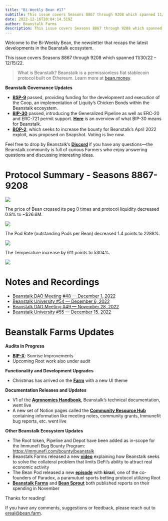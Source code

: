 ```yaml
---
title: "Bi-Weekly Bean #17"
subtitle: This issue covers Seasons 8867 through 9208 which spanned 11/30/22 – 12/15/22.
date: 2022-12-16T20:04:14.519Z
author: Beanstalk Farms
description: This issue covers Seasons 8867 through 9208 which spanned 11/30/22 – 12/15/22.
---
```

Welcome to the Bi-Weekly Bean, the newsletter that recaps the latest developments in the Beanstalk ecosystem.

This issue covers Seasons 8867 through 9208 which spanned 11/30/22 – 12/15/22.

> What is Beanstalk? Beanstalk is a permissionless fiat stablecoin protocol built on Ethereum. Learn more at [bean.money](https://bean.money/).

**Beanstalk Governance Updates**

* **[BSP-9](https://snapshot.org/#/wearebeansprout.eth/proposal/0x44b39b42454e5b50e1da4fb28f2cc2645a4206434debf1109707efc7c741d5ca)** passed, providing funding for the development and execution of the Coop, an implementation of Liquity’s Chicken Bonds within the Beanstalk ecosystem.
* **[BIP-30](https://bean.money/blog/bip-30-generalized-pipeline)** passed, introducing the Generalized Pipeline as well as ERC-20 and ERC-721 permit support. **[Here](https://bean.money/blog/bip-30-generalized-pipeline)** is an overview of what BIP-30 means for Beanstalk.
* **[BOP-2](https://snapshot.org/#/beanstalkdao.eth/proposal/0xab93c3857af998c0bf70049fc82cf191407a52d9a710ce7ad1a6ddb7a7b3601c)**, which seeks to increase the bounty for Beanstalk’s April 2022 exploit, was proposed on Snapshot. Voting is live now.

Feel free to drop by Beanstalk’s **[Discord](https://discord.gg/beanstalk)** if you have any questions—the Beanstalk community is full of curious Farmers who enjoy answering questions and discussing interesting ideas.

# **Protocol Summary - Seasons 8867-9208**

[![](https://substackcdn.com/image/fetch/w_1456,c_limit,f_auto,q_auto:good,fl_progressive:steep/https%3A%2F%2Fbucketeer-e05bbc84-baa3-437e-9518-adb32be77984.s3.amazonaws.com%2Fpublic%2Fimages%2F5c106280-7148-4231-a2a1-6179899984c2_2000x665.png)](https://substackcdn.com/image/fetch/f_auto,q_auto:good,fl_progressive:steep/https%3A%2F%2Fbucketeer-e05bbc84-baa3-437e-9518-adb32be77984.s3.amazonaws.com%2Fpublic%2Fimages%2F5c106280-7148-4231-a2a1-6179899984c2_2000x665.png)

The price of Bean crossed its peg 0 times and protocol liquidity decreased 0.8% to ~$26.6M.

[![](https://substackcdn.com/image/fetch/w_1456,c_limit,f_auto,q_auto:good,fl_progressive:steep/https%3A%2F%2Fbucketeer-e05bbc84-baa3-437e-9518-adb32be77984.s3.amazonaws.com%2Fpublic%2Fimages%2Fdac2c013-cf6e-45f7-9a66-fe1ca1f0ee2d_2000x668.png)](https://substackcdn.com/image/fetch/f_auto,q_auto:good,fl_progressive:steep/https%3A%2F%2Fbucketeer-e05bbc84-baa3-437e-9518-adb32be77984.s3.amazonaws.com%2Fpublic%2Fimages%2Fdac2c013-cf6e-45f7-9a66-fe1ca1f0ee2d_2000x668.png)

The Pod Rate (outstanding Pods per Bean) decreased 1.4 points to 2288%.

[![](https://substackcdn.com/image/fetch/w_1456,c_limit,f_auto,q_auto:good,fl_progressive:steep/https%3A%2F%2Fbucketeer-e05bbc84-baa3-437e-9518-adb32be77984.s3.amazonaws.com%2Fpublic%2Fimages%2F206ab405-80dc-4c71-bb14-84b7a602966e_2000x672.png)](https://substackcdn.com/image/fetch/f_auto,q_auto:good,fl_progressive:steep/https%3A%2F%2Fbucketeer-e05bbc84-baa3-437e-9518-adb32be77984.s3.amazonaws.com%2Fpublic%2Fimages%2F206ab405-80dc-4c71-bb14-84b7a602966e_2000x672.png)

The Temperature increase by 611 points to 5304%.

[![](https://substackcdn.com/image/fetch/w_1456,c_limit,f_auto,q_auto:good,fl_progressive:steep/https%3A%2F%2Fbucketeer-e05bbc84-baa3-437e-9518-adb32be77984.s3.amazonaws.com%2Fpublic%2Fimages%2Fd9566053-66df-4fb8-8e35-cf983c39fb83_2000x678.png)](https://substackcdn.com/image/fetch/f_auto,q_auto:good,fl_progressive:steep/https%3A%2F%2Fbucketeer-e05bbc84-baa3-437e-9518-adb32be77984.s3.amazonaws.com%2Fpublic%2Fimages%2Fd9566053-66df-4fb8-8e35-cf983c39fb83_2000x678.png)

# Notes and Recordings

* [Beanstalk DAO Meeting #48 — December 1, 2022](https://www.notion.so/DAO-Weekly-Meeting-45-450b07c10dbf4855986eff2c081725f2)
* [Beanstalk University #54 — December 6, 202](https://www.notion.so/11e073b1507b4c3dbecfc350e30faa55)[2](https://www.notion.so/Beanstalk-University-Class-50-ec6775a812204ecf8e90cbf87d9d8228)
* [Beanstalk DAO Meeting #49 — November 28, 2022](https://www.notion.so/94573ae0167e4abdb85406361844c59a)
* [Beanstalk University #55 — December 15, 2022](https://www.notion.so/ace15b4a4c7d44f28ec645f0bd7316ed)

# Beanstalk Farms **Updates**

**Audits in Progress**

* **[BIP-X](https://github.com/BeanstalkFarms/Beanstalk/pull/133)**: Sunrise Improvements
* Upcoming Root work also under audit

**Functionality and Development Upgrades**

* Christmas has arrived on the **[Farm](https://app.bean.money/)** with a new UI theme

**Documentation Releases and Updates**

* V1 of the **[Agronomics Handbook](https://docs.bean.money/developers)**, Beanstalk’s technical documentation, went live
* A new set of Notion pages called the **[Community Resource Hub](https://www.notion.so/Beanstalk-Community-Resource-Hub-d2246af0639c440b9153316b52856b7d)** containing information like meeting notes, community grants, Immunefit bug reports, etc. went live

**Other Beanstalk Ecosystem Updates**

* The Root token, Pipeline and Depot have been added as in-scope for the Immunefi Bug Bounty Program: <https://immunefi.com/bounty/beanstalk>
* Beanstalk Farms released a new **[video](https://www.youtube.com/watch?v=eH1j8hu1BbQ)** explaining how Beanstalk seeks to solve the collateral problem that limits DeFi’s ability to attract real economic activity
* The Bean Pod released a new **[episode](https://anchor.fm/thebeanpodpodcast/episodes/Paradox-e1robtb)** with **kirari**, one of the co-founders of Paradox, a paramutuel sports betting protocol utilizing Root
* **[Beanstalk Farms](https://github.com/BeanstalkFarms/Beanstalk-Farms-Operations/blob/main/beanstalk-farms/11-2022-report.md)** and **[Bean Sprout](https://github.com/BeanstalkFarms/Beanstalk-Farms-Operations/blob/main/bean-sprout/11-2022-report.md)** both published reports on their spending in November

Thanks for reading!

If you have any comments, suggestions or feedback, please reach out to ereal@bean.farm.